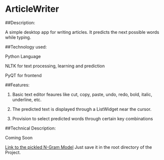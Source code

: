 # ArticleWriter

##Description:

A simple desktop app for writing articles. It predicts the next possible words while typing.

##Technology used:

Python Language

NLTK for text processing, learning and prediction

PyQT for frontend

##Features:

1. Basic text editor feaures like cut, copy, paste, undo, redo, bold, italic, underline, etc.

2. The predicted text is displayed through a ListWidget near the cursor.

3. Provision to select predicted words through certain key combinations


##Technical Description:

Coming Soon

[Link to the pickled N-Gram Model](https://drive.google.com/open?id=0Bya1UTw2jl9uR1VwVm54REQ4OEE)
Just save it in the root directory of the Project.
